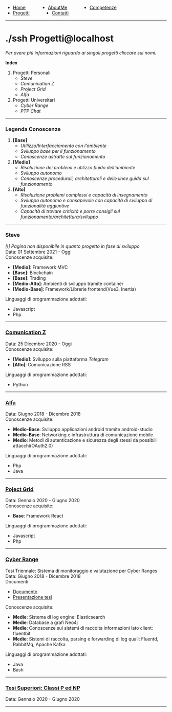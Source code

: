 <!-- css -->

<style>
.link-menu {
    float: left;
    margin-right: 5em;
}
ul{
overflow: hidden;
}
img{
    width: 200;
    height: 200;
}
</style>

<ul>
  <li class="link-menu">
    <a href="/">Home</a>
  </li>
  <li class="link-menu">
    <a href="/aboutme">AboutMe</a>
  </li>
  <li class="link-menu">
    <a href="/competenze">Competenze</a>
  </li>
  <li class="link-menu">
    <a href="/progetti">Progetti</a>
  </li>
  <li class="link-menu">
    <a href="/contatti">Contatti</a>
  </li>
</ul>

---

# ./ssh **Progetti**@localhost
_Per avere più informazioni riguardo ai singoli progetti cliccare sui nomi._

**Index**
1. Progetti Personali
   - _Steve_
   - _Comunication Z_
   - _Project Grid_
   - _Alfa_
2. Progetti Universitari
   - _Cyber Range_
   - _PTP Chat_

---

### **Legenda Conoscenze**
1. **[Base]**
   - _Utilizzo/Interfacciamento con l'ambiente_
   - _Sviluppo base per il funzionamento_
   - _Conoscenze astratte sul funzionamento_
2. **[Medio]**
   - _Risoluzione dei problemi e utilizzo fluido dell'ambiente_
   - _Sviluppo autonomo_
   - _Conoscenze procedurali, architetturali e delle linee guida sul funzionamento_
3. **[Alto]**
   - _Risoluzione problemi complessi e capacità di insegnamento_
   - _Sviluppo autonomo e consapevole con capacità di sviluppo di funzionalità aggiuntive_
   - _Capacità di trovare criticità e porre consigli sul funzionamento/architettura/sviluppo_

---


### **Steve**
_[!] Pagina non disponibile in quanto progetto in fase di sviluppo_ <br>
Data: 01 Settembre 2021 - Oggi <br>
Conoscenze acquisite:
- **[Medio]**: Framework MVC
- **[Base]**: Blockchain
- **[Base]**: Trading
- **[Medio-Alto]**: Ambienti di sviluppo tramite container
- **[Medio-Base]**: Framework/Librerie frontend(Vue3, Inertia)

Linguaggi di programmazione adottati:
- Javascript
- Php

---

### [**Comunication Z**](/progetti/comunicationz)
Data: 25 Dicembre 2020 - Oggi <br>
Conoscenze acquisite:
- **[Medio]**: Sviluppo sulla piattaforma _Telegram_
- **[Alto]**: Comunicazione RSS

Linguaggi di programmazione adottati:
  - Python

---

### [**Alfa**](/progetti/alfa)
Data: Giugno 2018 - Dicembre 2018 <br>
Conoscenze acquisite:
- **Medio-Base**: Sviluppo applicazioni android tramite android-studio
- **Medio-Base**: Networking e infrastruttura di comunicazione mobile
- **Medio**: Metodi di autenticazione e sicurezza degli stessi da possibili attacchi(OAuth2.0)

Linguaggi di programmazione adottati:
  - Php
  - Java

---

### [**Poject Grid**](/progetti/projectgrid)
Data: Gennaio 2020 - Giugno 2020 <br>
Conoscenze acquisite:
- **Base**: Framework React

Linguaggi di programmazione adottati:
- Javascript
- Php

---

### [**Cyber Range**](/tesi/tesi_triennale/presentazione/index.html)
Tesi Triennale: Sistema di monitoraggio e valutazione per Cyber Ranges <br>
Data: Giugno 2018 - Dicembre 2018 <br>
Documenti:
- [Documento]()
- [Presentazione tesi](/tesi/tesi_triennale/presentazione/index.html)

Conoscenze acquisite:
- **Medie**: Sistema di log engine: Elasticsearch
- **Medie**: Database a grafi Neo4j
- **Medie**: Conoscenze sui sistemi di raccolta informazioni lato client: fluentbit
- **Medie**: Sistemi di raccolta, parsing e forwarding di log quali: Fluentd, RabbitMq, Apache Kafka

Linguaggi di programmazione adottati:
- Java
- Bash

---

### [**Tesi Superiori**: Classi P ed NP](/tesi/tesi_superiori/index.html)
Data: Gennaio 2020 - Giugno 2020 <br>

---
